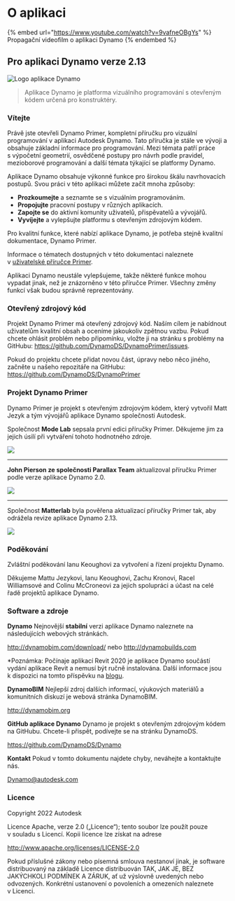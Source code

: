 # O aplikaci

{% embed url="https://www.youtube.com/watch?v=9vafneOBgYs" %} Propagační videofilm o aplikaci Dynamo {% endembed %}

## Pro aplikaci Dynamo verze 2.13

![Logo aplikace Dynamo](images/dynamo\_logo\_dark-trim.jpg)

> Aplikace Dynamo je platforma vizuálního programování s otevřeným kódem určená pro konstruktéry.

### Vítejte

Právě jste otevřeli Dynamo Primer, kompletní příručku pro vizuální programování v aplikaci Autodesk Dynamo. Tato příručka je stále ve vývoji a obsahuje základní informace pro programování. Mezi témata patří práce s výpočetní geometrií, osvědčené postupy pro návrh podle pravidel, mezioborové programování a další témata týkající se platformy Dynamo.

Aplikace Dynamo obsahuje výkonné funkce pro širokou škálu navrhovacích postupů. Svou práci v této aplikaci můžete začít mnoha způsoby:

* **Prozkoumejte** a seznamte se s vizuálním programováním.
* **Propojujte** pracovní postupy v různých aplikacích.
* **Zapojte se** do aktivní komunity uživatelů, přispěvatelů a vývojářů.
* **Vyvíjejte** a vylepšujte platformu s otevřeným zdrojovým kódem.

Pro kvalitní funkce, které nabízí aplikace Dynamo, je potřeba stejně kvalitní dokumentace, Dynamo Primer.

Informace o tématech dostupných v této dokumentaci naleznete v [uživatelské příručce Primer](1\_introduction/2-primer-user-guide-dynamo-community-and-platform.md).

Aplikaci Dynamo neustále vylepšujeme, takže některé funkce mohou vypadat jinak, než je znázorněno v této příručce Primer. Všechny změny funkcí však budou správně reprezentovány.

### Otevřený zdrojový kód

Projekt Dynamo Primer má otevřený zdrojový kód. Naším cílem je nabídnout uživatelům kvalitní obsah a oceníme jakoukoliv zpětnou vazbu. Pokud chcete ohlásit problém nebo připomínku, vložte ji na stránku s problémy na GitHubu: https://github.com/DynamoDS/DynamoPrimer/issues.

Pokud do projektu chcete přidat novou část, úpravy nebo něco jiného, začněte u našeho repozitáře na GitHubu: https://github.com/DynamoDS/DynamoPrimer

### Projekt Dynamo Primer

Dynamo Primer je projekt s otevřeným zdrojovým kódem, který vytvořil Matt Jezyk a tým vývojářů aplikace Dynamo společnosti Autodesk.

Společnost **Mode Lab** sepsala první edici příručky Primer. Děkujeme jim za jejich úsilí při vytváření tohoto hodnotného zdroje.

![](images/MODELAB\_Logo.png)

***

**John Pierson ze společnosti Parallax Team** aktualizoval příručku Primer podle verze aplikace Dynamo 2.0.

![](images/PRLX\_Logo.jpg)

***

Společnost **Matterlab** byla pověřena aktualizací příručky Primer tak, aby odrážela revize aplikace Dynamo 2.13.

![](images/matterlab\_final-07.jpg)

### Poděkování

Zvláštní poděkování Ianu Keoughovi za vytvoření a řízení projektu Dynamo.

Děkujeme Mattu Jezykovi, Ianu Keoughovi, Zachu Kronovi, Racel Williamsové and Colinu McCroneovi za jejich spolupráci a účast na celé řadě projektů aplikace Dynamo.

### Software a zdroje

**Dynamo** Nejnovější **stabilní** verzi aplikace Dynamo naleznete na následujících webových stránkách.

http://dynamobim.com/download/ nebo http://dynamobuilds.com

*Poznámka: Počínaje aplikací Revit 2020 je aplikace Dynamo součástí vydání aplikace Revit a nemusí být ručně instalována. Další informace jsou k dispozici na tomto příspěvku na [blogu](https://dynamobim.org/dynamo-core-2-1-release/).

**DynamoBIM** Nejlepší zdroj dalších informací, výukových materiálů a komunitních diskuzí je webová stránka DynamoBIM.

http://dynamobim.org

**GitHub aplikace Dynamo** Dynamo je projekt s otevřeným zdrojovým kódem na GitHubu. Chcete-li přispět, podívejte se na stránku DynamoDS.

https://github.com/DynamoDS/Dynamo

**Kontakt** Pokud v tomto dokumentu najdete chyby, neváhejte a kontaktujte nás.

Dynamo@autodesk.com

### Licence

Copyright 2022 Autodesk

Licence Apache, verze 2.0 („Licence“); tento soubor lze použít pouze v souladu s Licencí. Kopii licence lze získat na adrese

http://www.apache.org/licenses/LICENSE-2.0

Pokud příslušné zákony nebo písemná smlouva nestanoví jinak, je software distribuovaný na základě Licence distribuován TAK, JAK JE, BEZ JAKÝCHKOLI PODMÍNEK A ZÁRUK, ať už výslovně uvedených nebo odvozených. Konkrétní ustanovení o povoleních a omezeních naleznete v Licenci.
